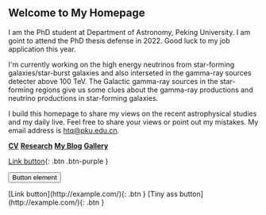 ## Welcome to My Homepage

I am the PhD student at Department of Astronomy, Peking University. I am goint to attend the PhD thesis defense in 2022. Good luck to my job application this year.

I'm currently working on the high energy neutrinos from star-forming galaxies/star-burst galaxies and also interseted in the gamma-ray sources detecter above 100 TeV. The Galactic gamma-ray sources in the star-forming regions give us some clues about the gamma-ray productions and neutrino productions in star-forming galaxies. 

I build this homepage to share my views on the recent astrophysical studies and my daily live. Feel free to share your views or point out my mistakes. My email address is htq@pku.edu.cn.

[**CV**](./CV.html)   [**Research**](./research.html)   [**My Blog**](./blog.html)    [**Gallery**](./gallery.html)  

[Link button](http://example.com/){: .btn .btn-purple }

<button type="button" name="button" class="btn">Button element</button>

<span class="fs-8">
[Link button](http://example.com/){: .btn }
</span>

<span class="fs-3">
[Tiny ass button](http://example.com/){: .btn }
</span>
